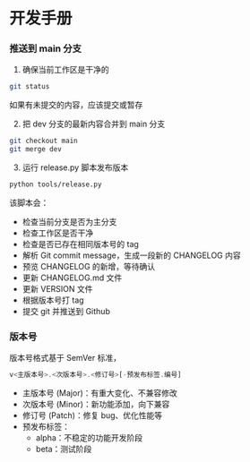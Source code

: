 # 开发手册

### 推送到 main 分支

1. 确保当前工作区是干净的
``` bash
git status
```
如果有未提交的内容，应该提交或暂存

2. 把 dev 分支的最新内容合并到 main 分支
``` bash
git checkout main
git merge dev
```

3. 运行 release.py 脚本发布版本
``` bash
python tools/release.py
```
该脚本会：
- 检查当前分支是否为主分支
- 检查工作区是否干净
- 检查是否已存在相同版本号的 tag
- 解析 Git commit message，生成一段新的 CHANGELOG 内容
- 预览 CHANGELOG 的新增，等待确认
- 更新 CHANGELOG.md 文件
- 更新 VERSION 文件
- 根据版本号打 tag
- 提交 git 并推送到 Github

### 版本号

版本号格式基于 SemVer 标准，
``` php
v<主版本号>.<次版本号>.<修订号>[-预发布标签.编号]
```

- 主版本号 (Major)：有重大变化、不兼容修改
- 次版本号 (Minor)：新功能添加，向下兼容
- 修订号 (Patch)：修复 bug、优化性能等
- 预发布标签：
    - alpha：不稳定的功能开发阶段
    - beta：测试阶段